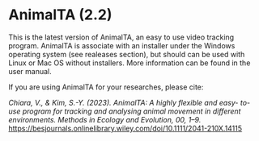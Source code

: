 # AnimalTA (2.2)

This is the latest version of AnimalTA, an easy to use video tracking program.
AnimalTA is associate with an installer under the Windows operating system (see realeases section), but should can be used with Linux or Mac OS without installers.
More information can be found in the user manual.





If you are using AnimalTA for your researches, please cite: 

*Chiara, V., & Kim, S.-Y. (2023). AnimalTA: A highly flexible and easy- to- use program for tracking and analysing animal movement in different environments. Methods in Ecology and Evolution, 00, 1–9.*
https://besjournals.onlinelibrary.wiley.com/doi/10.1111/2041-210X.14115

